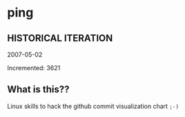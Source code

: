 # ping

## HISTORICAL ITERATION
2007-05-02

Incremented: 3621

## What is this?? 
Linux skills to hack the github commit visualization chart `;-)`
